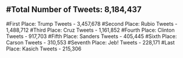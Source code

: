 #Total Number of Tweets: 8,184,437 
---
#First Place: Trump Tweets - 3,457,678
#Second Place: Rubio Tweets - 1,488,712
#Third Place: Cruz Tweets - 1,161,852
#Fourth Place: Clinton Tweets - 917,703
#Fifth Place: Sanders Tweets - 405,445
#Sixth Place: Carson Tweets - 310,553
#Seventh Place: Jeb! Tweets - 228,171
#Last Place: Kasich Tweets - 215,306
